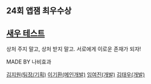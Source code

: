 ## 24회 앱잼 최우수상

[새우 테스트](https://drive.google.com/file/d/1hdbg8M9qLed5-zqKN5IOU2tZUc8u0sY1/view)
------------------
상처 주지 말고, 상처 받지 말고. 서로에게 이로운 존재가 되자!





MADE BY 나비효과

[김지원(팀장/기획)](https://github.com/jscom-common) [이기환(메인개발)](https://github.com/LeeKiHwan) [임여진(개발)](https://github.com/ye0jin) [김태우(개발)](https://github.com/taeng0720)
